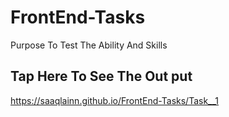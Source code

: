 # FrontEnd-Tasks
Purpose To Test The Ability And Skills <br>
## Tap Here To See The Out put <br> 
https://saaqlainn.github.io/FrontEnd-Tasks/Task__1
